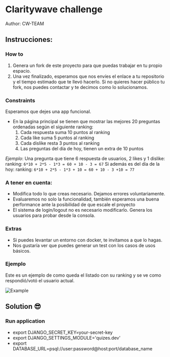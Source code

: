 # Claritywave challenge

Author: CW-TEAM

## Instrucciones:

### How to
1. Genera un fork de este proyecto para que puedas trabajar en tu propio espacio.
2. Una vez finalizado, esperamos que nos envíes el enlace a tu repositorio y el tiempo estimado que te llevó hacerlo. Si no quieres hacer público tu fork, nos puedes contactar y te decimos como lo solucionamos.

### Constraints

Esperamos que dejes una app funcional.
* En la página principal se tienen que mostrar las mejores 20 preguntas ordenadas según el siguiente ranking:
    1. Cada respuesta suma 10 puntos al ranking
    2. Cada like suma 5 puntos al ranking
    3. Cada dislike resta 3 puntos al ranking
    4. Las preguntas del día de hoy, tienen un extra de 10 puntos


_Ejemplo_:
Una pregunta que tiene 6 respuesta de usuarios, 2 likes y 1 dislike:
ranking: `6*10 + 2*5 - 1*3 = 60 + 10 - 3 = 67`
Si además es del día de la hoy:
ranking: `6*10 + 2*5 - 1*3 + 10 = 60 + 10 - 3 +10 = 77`

### A tener en cuenta:
- Modifica todo lo que creas necesario. Dejamos errores voluntariamente.
- Evaluaremos no solo la funcionalidad, también esperamos una buena performance ante la posibilidad de que escale el proyecto
- El sistema de login/logout no es necesario modificarlo. Genera los usuarios para probar desde la consola.

### Extras
- Si puedes levantar un entorno con docker, te invitamos a que lo hagas.
- Nos gustaría ver que puedes generar un test con los casos de usos básicos.

###

### Ejemplo
Este es un ejemplo de como queda el listado con su ranking y se ve como respondió/votó el usuario actual.

![Example](example.png)


## Solution :sunglasses:

### Run application
- export DJANGO_SECRET_KEY=your-secret-key
- export DJANGO_SETTINGS_MODULE='quizes.dev'
- export DATABASE_URL=psql://user:password@host:port/database_name
